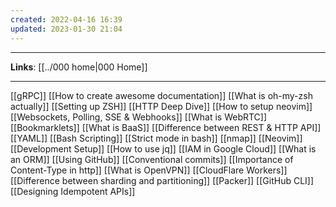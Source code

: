 ```yaml
---
created: 2022-04-16 16:39
updated: 2023-01-30 21:04
---
```

---
**Links**:  [[../000 home|000 Home]]

---

[[gRPC]]
[[How to create awesome documentation]]
[[What is oh-my-zsh actually]]
[[Setting up ZSH]]
[[HTTP Deep Dive]]
[[How to setup neovim]]
[[Websockets, Polling, SSE & Webhooks]]
[[What is WebRTC]]
[[Bookmarklets]]
[[What is BaaS]]
[[Difference between REST & HTTP API]]
[[YAML]]
[[Bash Scripting]]
[[Strict mode in bash]]
[[nmap]]
[[Neovim]]
[[Development Setup]]
[[How to use jq]]
[[IAM in Google Cloud]]
[[What is an ORM]]
[[Using GitHub]]
[[Conventional commits]]
[[Importance of Content-Type in http]]
[[What is OpenVPN]]
[[CloudFlare Workers]]
[[Difference between sharding and partitioning]]
[[Packer]]
[[GitHub CLI]]
[[Designing Idempotent APIs]]